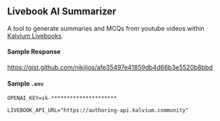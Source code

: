 ## Livebook AI Summarizer

A tool to generate summaries and MCQs from youtube videos within [Kalvium Livebooks](https://kalvium.community/livebooks).


#### Sample Response
https://gist.github.com/nikiljos/afe35497e41859db4d66b3e5520b8bbd

#### Sample `.env`

```
OPENAI_KEY=sk-*********************

LIVEBOOK_API_URL="https://authoring-api.kalvium.community"
```
